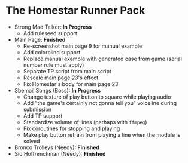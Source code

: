 # The Homestar Runner Pack

* Strong Mad Talker: **In Progress**
  * Add ruleseed support
* Main Page: **Finished**
  * Re-screenshot main page 9 for manual example
  * Add colorblind support
  * Replace manual example with generated case from game (serial number rule must apply)
  * Separate TP script from main script
  * Rescale main page 23's effect
  * Fix Homestar's body for main page 23
* Sbemail Songs (Boss): **In Progress**
  * Change texture of play button to square while playing audio
  * Add "the game's certainly not gonna tell you" voiceline during submission
  * Add TP support
  * Standardize volume of lines (perhaps with `ffmpeg`)
  * Fix coroutines for stopping and playing
  * Make play button refrain from playing a line when the module is solved
* Bronco Trolleys (Needy): **Finished**
* Sid Hoffrenchman (Needy): **Finished**
